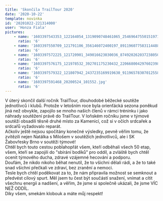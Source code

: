 ```yaml
---
title: 'Skončila TrailTour 2020'
date: '2020-10-22'
template: novinka
id: '20201022-221314000'
user: 'Honza Fiala'
pictures:
    - name: '1603397543353_122164054_1319090748461065_2546964755015197179_n.jpg'
      ratio: '6'
    - name: '1603397550709_121791106_356146072400197_8911960775831144889_n.jpg'
      ratio: '6'
    - name: '1603397572225_121720901_349016623030036_8749202620372380500_n.jpg'
      ratio: '6'
    - name: '1603397576175_121978532_392701175230432_2206680042976023983_n.jpg'
      ratio: '6'
    - name: '1603397579322_121807942_2437235169919630_9119657830701255867_n.jpg'
      ratio: '6'
    - name: '1603397591468_20200524_101552.jpg'
      ratio: '6'
---
```

V úterý skončil další ročník TrailTour, dlouhodobé běžecké soutěže jednotlivců i klubů. Protože v letošním roce byla orienťácká sezona poněkud jiná než obvykle, zapojilo se mnoho našich členů v rámci tréninku i jako náhrady soutěžení právě do TrailTour. V loňském ročníku jsme v týmové soutěži obsadili těsně druhé místo za Kamenicí, což si v očích srdcařek a srdcařů vyžadovalo reparát.  
Ačkoliv ještě nejsou spočítány konečné výsledky, pevně věřím tomu, že zvítězili nejen Natálka s Milošem v soutěžích jednotlivců, ale i SK Žabovřesky Brno v soutěži týmové!  
Chtěl bych touto cestou poblahopřát všem, kteří odběhali všech 50 etap, všem, kteří se zapojili do "sbírání bodíků" pro oddíl, a zvláště bych chtěl ocenit týmového ducha, zdravé vzájemné hecování a podporu.  
Doufám, že nikdo nikoho běhat nenutil, že to všichni dělali rádi, a že to také snad všichni přečkali ve zdraví, bez zranění a nemoci.  
Tesle bych chtěl poděkovat za to, že nám připravila možnost se semknout a předvést cílový spurt. Měl jsem tu čest být součástí snažení, vnímat a cítit všechnu energii a nadšení, a věřím, že jsme si společně ukázali, že jsme VÍC NEŽ ODDÍL.  
Díky všem, smekám klobouk a máte můj respekt!

